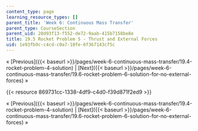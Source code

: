 ```yaml
---
content_type: page
learning_resource_types: []
parent_title: 'Week 6: Continuous Mass Transfer'
parent_type: CourseSection
parent_uid: 28d93f13-f552-de72-9aab-415b7158be8e
title: 19.5 Rocket Problem 5 - Thrust and External Forces
uid: 1e93fb9c-c4cd-c0a7-10fe-6f367143cf5c
---
```


« [Previous]({{< baseurl >}}/pages/week-6-continuous-mass-transfer/19.4-rocket-problem-4-solution) | [Next]({{< baseurl >}}/pages/week-6-continuous-mass-transfer/19.6-rocket-problem-6-solution-for-no-external-forces) »

{{< resource 869731cc-1338-4df9-c4d0-f39d871f2ed9 >}}

« [Previous]({{< baseurl >}}/pages/week-6-continuous-mass-transfer/19.4-rocket-problem-4-solution) | [Next]({{< baseurl >}}/pages/week-6-continuous-mass-transfer/19.6-rocket-problem-6-solution-for-no-external-forces) »